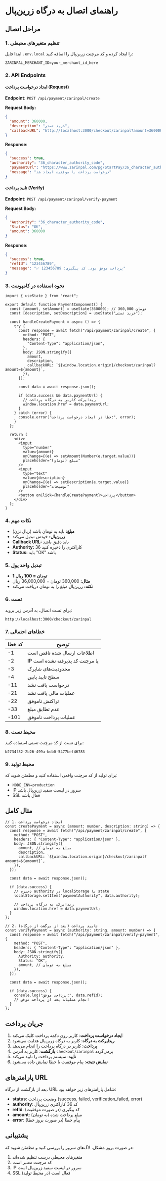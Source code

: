 # راهنمای اتصال به درگاه زرین‌پال

## مراحل اتصال

### 1. تنظیم متغیرهای محیطی

ابتدا فایل `.env.local` را ایجاد کرده و کد مرچنت زرین‌پال را اضافه کنید:

```env
ZARINPAL_MERCHANT_ID=your_merchant_id_here
```

### 2. API Endpoints

#### ایجاد درخواست پرداخت (Request)

**Endpoint:** `POST /api/payment/zarinpal/create`

**Request Body:**

```json
{
  "amount": 360000,
  "description": "خرید تستی",
  "callbackURL": "http://localhost:3000/checkout/zarinpal?amount=360000"
}
```

**Response:**

```json
{
  "success": true,
  "authority": "36_character_authority_code",
  "paymentUrl": "https://www.zarinpal.com/pg/StartPay/36_character_authority_code",
  "message": "درخواست پرداخت با موفقیت ایجاد شد"
}
```

#### تایید پرداخت (Verify)

**Endpoint:** `POST /api/payment/zarinpal/verify-payment`

**Request Body:**

```json
{
  "Authority": "36_character_authority_code",
  "Status": "OK",
  "amount": 360000
}
```

**Response:**

```json
{
  "success": true,
  "refId": "123456789",
  "message": "✅ پرداخت موفق بود. کد پیگیری: 123456789"
}
```

### 3. نحوه استفاده در کامپوننت

```tsx
import { useState } from "react";

export default function PaymentComponent() {
  const [amount, setAmount] = useState(360000); // 360,000 تومان
  const [description, setDescription] = useState("خرید تستی");

  const handleCreatePayment = async () => {
    try {
      const response = await fetch("/api/payment/zarinpal/create", {
        method: "POST",
        headers: {
          "Content-Type": "application/json",
        },
        body: JSON.stringify({
          amount,
          description,
          callbackURL: `${window.location.origin}/checkout/zarinpal?amount=${amount}`,
        }),
      });

      const data = await response.json();

      if (data.success && data.paymentUrl) {
        // ریدایرکت کاربر به درگاه پرداخت
        window.location.href = data.paymentUrl;
      }
    } catch (error) {
      console.error("خطا در ایجاد درخواست پرداخت:", error);
    }
  };

  return (
    <div>
      <input
        type="number"
        value={amount}
        onChange={(e) => setAmount(Number(e.target.value))}
        placeholder="مبلغ (تومان)"
      />
      <input
        type="text"
        value={description}
        onChange={(e) => setDescription(e.target.value)}
        placeholder="توضیحات"
      />
      <button onClick={handleCreatePayment}>پرداخت</button>
    </div>
  );
}
```

### 4. نکات مهم

- **مبلغ:** باید به تومان باشد (ریال نزن)
- **زرین‌پال:** خودش تبدیل می‌کند
- **Callback URL:** باید دقیق باشد
- **Authority:** 36 کاراکتری را ذخیره کنید
- **Status:** باید "OK" باشد

### 5. تبدیل واحد پول

- **1 تومان = 100 ریال**
- **مثال:** 360,000 تومان = 36,000,000 ریال
- **نکته:** زرین‌پال مبلغ را به تومان دریافت می‌کند

### 6. تست

برای تست اتصال، به آدرس زیر بروید:

```
http://localhost:3000/checkout/zarinpal
```

### 7. خطاهای احتمالی

| کد خطا | توضیح                           |
| ------ | ------------------------------- |
| -1     | اطلاعات ارسال شده ناقص است      |
| -2     | IP یا مرچنت کد پذیرفته نشده است |
| -3     | محدودیت‌های شاپرک               |
| -4     | سطح تایید پایین                 |
| -11    | درخواست یافت نشد                |
| -21    | عملیات مالی یافت نشد            |
| -22    | تراکنش ناموفق                   |
| -33    | عدم تطابق مبلغ                  |
| -101   | عملیات پرداخت ناموفق            |

### 8. محیط تست

برای تست از کد مرچنت تستی استفاده کنید:

```
b2734f32-2b26-499a-bdb0-5477bef46783
```

### 9. محیط تولید

برای تولید از کد مرچنت واقعی استفاده کنید و مطمئن شوید که:

- `NODE_ENV=production`
- IP سرور در لیست سفید زرین‌پال باشد
- SSL فعال باشد

## مثال کامل

```tsx
// 1. ایجاد درخواست پرداخت
const createPayment = async (amount: number, description: string) => {
  const response = await fetch("/api/payment/zarinpal/create", {
    method: "POST",
    headers: { "Content-Type": "application/json" },
    body: JSON.stringify({
      amount, // مبلغ به تومان
      description,
      callbackURL: `${window.location.origin}/checkout/zarinpal?amount=${amount}`,
    }),
  });

  const data = await response.json();

  if (data.success) {
    // ذخیره authority در localStorage یا state
    localStorage.setItem("paymentAuthority", data.authority);

    // ریدایرکت به درگاه پرداخت
    window.location.href = data.paymentUrl;
  }
};

// 2. تایید پرداخت (بعد از برگشت از درگاه)
const verifyPayment = async (authority: string, amount: number) => {
  const response = await fetch("/api/payment/zarinpal/verify-payment", {
    method: "POST",
    headers: { "Content-Type": "application/json" },
    body: JSON.stringify({
      Authority: authority,
      Status: "OK",
      amount, // مبلغ به تومان
    }),
  });

  const data = await response.json();

  if (data.success) {
    console.log("پرداخت موفق:", data.refId);
    // انجام عملیات بعد از پرداخت موفق
  }
};
```

## جریان پرداخت

1. **ایجاد درخواست پرداخت**: کاربر روی دکمه پرداخت کلیک می‌کند
2. **ریدایرکت به درگاه**: کاربر به درگاه زرین‌پال هدایت می‌شود
3. **پرداخت**: کاربر در درگاه پرداخت را انجام می‌دهد
4. **بازگشت**: کاربر به آدرس `checkout/zarinpal` برمی‌گردد
5. **تایید**: سیستم پرداخت را تایید می‌کند
6. **نمایش نتیجه**: پیام موفقیت یا خطا نمایش داده می‌شود

## پارامترهای URL

بعد از بازگشت از درگاه، URL شامل پارامترهای زیر خواهد بود:

- **status**: وضعیت پرداخت (success, failed, verification_failed, error)
- **authority**: کد 36 کاراکتری زرین‌پال
- **refId**: کد پیگیری (در صورت موفقیت)
- **amount**: مبلغ پرداخت شده (به تومان)
- **error**: پیام خطا (در صورت بروز خطا)

## پشتیبانی

در صورت بروز مشکل، لاگ‌های سرور را بررسی کنید و مطمئن شوید که:

1. متغیرهای محیطی درست تنظیم شده‌اند
2. کد مرچنت معتبر است
3. IP سرور در لیست سفید زرین‌پال است
4. SSL فعال است (در محیط تولید)
